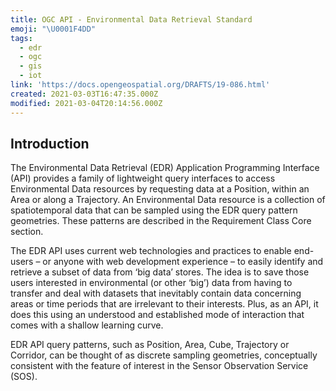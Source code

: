 ```yaml
---
title: OGC API - Environmental Data Retrieval Standard
emoji: "\U0001F4DD"
tags:
  - edr
  - ogc
  - gis
  - iot
link: 'https://docs.opengeospatial.org/DRAFTS/19-086.html'
created: 2021-03-03T16:47:35.000Z
modified: 2021-03-04T20:14:56.000Z
---
```


## Introduction

The Environmental Data Retrieval (EDR) Application Programming Interface (API) provides a family of lightweight query interfaces to access Environmental Data resources by requesting data at a Position, within an Area or along a Trajectory. An Environmental Data resource is a collection of spatiotemporal data that can be sampled using the EDR query pattern geometries. These patterns are described in the Requirement Class Core section.

The EDR API uses current web technologies and practices to enable end-users – or anyone with web development experience – to easily identify and retrieve a subset of data from ‘big data’ stores. The idea is to save those users interested in environmental (or other ‘big’) data from having to transfer and deal with datasets that inevitably contain data concerning areas or time periods that are irrelevant to their interests. Plus, as an API, it does this using an understood and established mode of interaction that comes with a shallow learning curve.

EDR API query patterns, such as Position, Area, Cube, Trajectory or Corridor, can be thought of as discrete sampling geometries, conceptually consistent with the feature of interest in the Sensor Observation Service (SOS).
